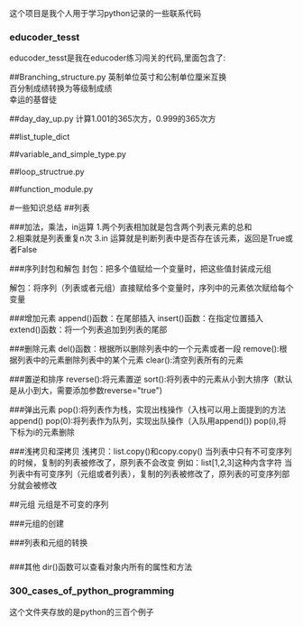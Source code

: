 这个项目是我个人用于学习python记录的一些联系代码
### educoder_tesst
educoder_tesst是我在educoder练习闯关的代码,里面包含了: 
 
##Branching_structure.py
 英制单位英寸和公制单位厘米互换  
 百分制成绩转换为等级制成绩  
 幸运的基督徒
 
##day_day_up.py
计算1.001的365次方，0.999的365次方 
 
 
##list_tuple_dict
 
 
##variable_and_simple_type.py
 
##loop_structrue.py

##function_module.py


#一些知识总结
##列表

###加法，乘法，in运算
1.两个列表相加就是包含两个列表元素的总和  
2.相乘就是列表重复n次
3.in 运算就是判断列表中是否存在该元素，返回是True或者False


###序列封包和解包
封包：把多个值赋给一个变量时，把这些值封装成元组

解包：将序列（列表或者元组）直接赋给多个变量时，序列中的元素依次赋给每个变量

###增加元素
append()函数：在尾部插入
insert()函数：在指定位置插入
extend()函数：将一个列表追加到列表的尾部


###删除元素
del()函数：根据所以删除列表中的一个元素或者一段
remove():根据列表中的元素删除列表中的某个元素
clear():清空列表所有的元素


###置逆和排序
reverse():将元素置逆
sort():将列表中的元素从小到大排序（默认是从小到大，需要添加参数reverse="true")

###弹出元素
pop():将列表作为栈，实现出栈操作（入栈可以用上面提到的方法append()
pop(0):将列表作为队列，实现出队操作（入队用append())
pop(i),将下标为i的元素删除


###浅拷贝和深拷贝
浅拷贝：list.copy()和copy.copy()
当列表中只有不可变序列的时候，复制的列表被修改了，原列表不会改变
例如：list[1,2,3]这种内含字符
当列表中有可变序列（元组或者列表），复制的列表被修改了，原列表的可变序列部分就会被修改

##元组
元组是不可变的序列

###元组的创建

###列表和元组的转换

###
###其他
dir()函数可以查看对象内所有的属性和方法

### 300_cases_of_python_programming
这个文件夹存放的是python的三百个例子